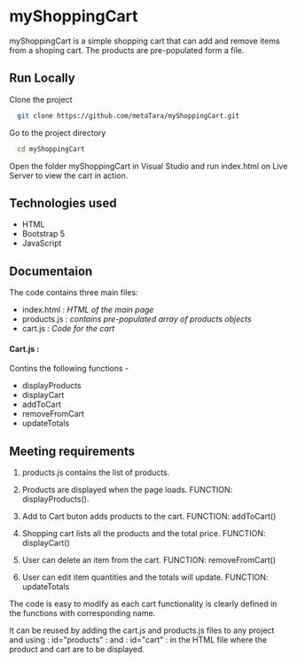 
# myShoppingCart
myShoppingCart is a simple shopping cart that can add and remove items from a shoping cart. The products are pre-populated form a file.
## Run Locally

Clone the project

```bash
  git clone https://github.com/metaTara/myShoppingCart.git
```

Go to the project directory

```bash
  cd myShoppingCart
```
Open the folder myShoppingCart in Visual Studio and run index.html on  Live Server to view the cart in action.

## Technologies used
- HTML
- Bootstrap 5
- JavaScript

## Documentaion

The code contains three main files:
- index.html : *HTML of the main page*
- products.js : *contains pre-populated array of products objects*
- cart.js : *Code for the cart*

#### Cart.js :
Contins the following functions -
- displayProducts 
- displayCart
- addToCart
- removeFromCart
- updateTotals

## Meeting requirements

1) products.js contains the list of products.
2) Products are displayed when the page loads.
FUNCTION: displayProducts().

3) Add to Cart buton adds products to the cart.
FUNCTION: addToCart()

4) Shopping cart lists all the products and the total price.
FUNCTION: displayCart()

5) User can delete an item from the cart.
FUNCTION: removeFromCart()

6) User can edit item quantities and the totals will update.
FUNCTION:  updateTotals

 The code is easy to modify as each cart functionality is clearly defined in the functions with corresponding name. 
 
 It can be reused by adding the cart.js and products.js files to any project and using : id="products" : and : id="cart" : in the HTML file where the product and cart are to be displayed.
